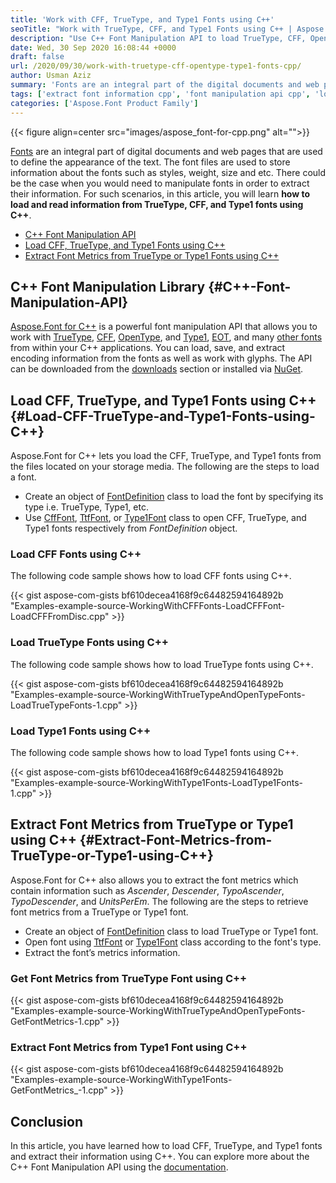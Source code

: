 ```yaml
---
title: 'Work with CFF, TrueType, and Type1 Fonts using C++'
seoTitle: "Work with TrueType, CFF, and Type1 Fonts using C++ | Aspose.Font"
description: "Use C++ Font Manipulation API to load TrueType, CFF, OpenType, and Type1 fonts using C++. Extract font metric information using C++."
date: Wed, 30 Sep 2020 16:08:44 +0000
draft: false
url: /2020/09/30/work-with-truetype-cff-opentype-type1-fonts-cpp/
author: Usman Aziz
summary: 'Fonts are an integral part of the digital documents and web pages that are used to define the appearance of the text. The font files are used to store information about the fonts such as styles, weight, size and etc. There could be the case when you would need to manipulate fonts in order to extract their information. For such scenarios, in this article, you will learn how to load and read information from TrueType, CFF, and Type1 fonts using C++.'
tags: ['extract font information cpp', 'font manipulation api cpp', 'load cff font cpp', 'load ttf font cpp', 'load type1 font cpp']
categories: ['Aspose.Font Product Family']
---
```




{{< figure align=center src="images/aspose_font-for-cpp.png" alt="">}}


[Fonts][1] are an integral part of digital documents and web pages that are used to define the appearance of the text. The font files are used to store information about the fonts such as styles, weight, size and etc. There could be the case when you would need to manipulate fonts in order to extract their information. For such scenarios, in this article, you will learn **how to load and read information from TrueType, CFF, and Type1 fonts using C++**.

*   [C++ Font Manipulation API][2]
*   [Load CFF, TrueType, and Type1 Fonts using C++][3]
*   [Extract Font Metrics from TrueType or Type1 Fonts using C++][4]

## C++ Font Manipulation Library {#C++-Font-Manipulation-API}

[Aspose.Font for C++][5] is a powerful font manipulation API that allows you to work with [TrueType][6], [CFF][7], [OpenType][8], and [Type1][9], [EOT][10], and many [other fonts][11] from within your C++ applications. You can load, save, and extract encoding information from the fonts as well as work with glyphs. The API can be downloaded from the [downloads][12] section or installed via [NuGet][13].

## Load CFF, TrueType, and Type1 Fonts using C++ {#Load-CFF-TrueType-and-Type1-Fonts-using-C++}

Aspose.Font for C++ lets you load the CFF, TrueType, and Type1 fonts from the files located on your storage media. The following are the steps to load a font.

*   Create an object of [FontDefinition][14] class to load the font by specifying its type i.e. TrueType, Type1, etc.
*   Use [CffFont][15], [TtfFont][16], or [Type1Font][17] class to open CFF, TrueType, and Type1 fonts respectively from _FontDefinition_ object.

### Load CFF Fonts using C++

The following code sample shows how to load CFF fonts using C++.

{{< gist aspose-com-gists bf610decea4168f9c64482594164892b "Examples-example-source-WorkingWithCFFFonts-LoadCFFFont-LoadCFFFromDisc.cpp" >}}

### Load TrueType Fonts using C++

The following code sample shows how to load TrueType fonts using C++.

{{< gist aspose-com-gists bf610decea4168f9c64482594164892b "Examples-example-source-WorkingWithTrueTypeAndOpenTypeFonts-LoadTrueTypeFonts-1.cpp" >}}

### Load Type1 Fonts using C++

The following code sample shows how to load Type1 fonts using C++.

{{< gist aspose-com-gists bf610decea4168f9c64482594164892b "Examples-example-source-WorkingWithType1Fonts-LoadType1Fonts-1.cpp" >}}

## Extract Font Metrics from TrueType or Type1 using C++ {#Extract-Font-Metrics-from-TrueType-or-Type1-using-C++}

Aspose.Font for C++ also allows you to extract the font metrics which contain information such as _Ascender_, _Descender_, _TypoAscender_, _TypoDescender_, and _UnitsPerEm_. The following are the steps to retrieve font metrics from a TrueType or Type1 font.

*   Create an object of [FontDefinition][18] class to load TrueType or Type1 font.
*   Open font using [TtfFont][19] or [Type1Font][20] class according to the font's type.
*   Extract the font’s metrics information.

### Get Font Metrics from TrueType Font using C++

{{< gist aspose-com-gists bf610decea4168f9c64482594164892b "Examples-example-source-WorkingWithTrueTypeAndOpenTypeFonts-GetFontMetrics-1.cpp" >}}

### Extract Font Metrics from Type1 Font using C++

{{< gist aspose-com-gists bf610decea4168f9c64482594164892b "Examples-example-source-WorkingWithType1Fonts-GetFontMetrics_-1.cpp" >}}

## Conclusion

In this article, you have learned how to load CFF, TrueType, and Type1 fonts and extract their information using C++. You can explore more about the C++ Font Manipulation API using the [documentation][21].




[1]: https://en.wikipedia.org/wiki/Font
[2]: #C++-Font-Manipulation-API
[3]: #Load-CFF-TrueType-and-Type1-Fonts-using-C++
[4]: #Extract-Font-Metrics-from-TrueType-or-Type1-using-C++
[5]: https://products.aspose.com/font/cpp
[6]: https://docs.fileformat.com/font/ttf/
[7]: https://docs.fileformat.com/font/cff/
[8]: https://docs.fileformat.com/font/otf/
[9]: https://docs.fileformat.com/font/type1/
[10]: https://docs.fileformat.com/font/eot/
[11]: https://docs.fileformat.com/font/
[12]: https://downloads.aspose.com/font/cpp
[13]: http://nuget.org/packages/Aspose.Font.Cpp
[14]: https://apireference.aspose.com/font/cpp/class/aspose.font.sources.font_definition
[15]: https://apireference.aspose.com/font/cpp/class/aspose.font.cff.cff_font
[16]: https://apireference.aspose.com/font/cpp/class/aspose.font.ttf.ttf_font
[17]: https://apireference.aspose.com/font/cpp/class/aspose.font.type1.type1_font
[18]: https://apireference.aspose.com/font/cpp/class/aspose.font.sources.font_definition
[19]: https://apireference.aspose.com/font/cpp/class/aspose.font.ttf.ttf_font
[20]: https://apireference.aspose.com/font/cpp/class/aspose.font.type1.type1_font
[21]: https://docs.aspose.com/font/cpp/getting-started/





